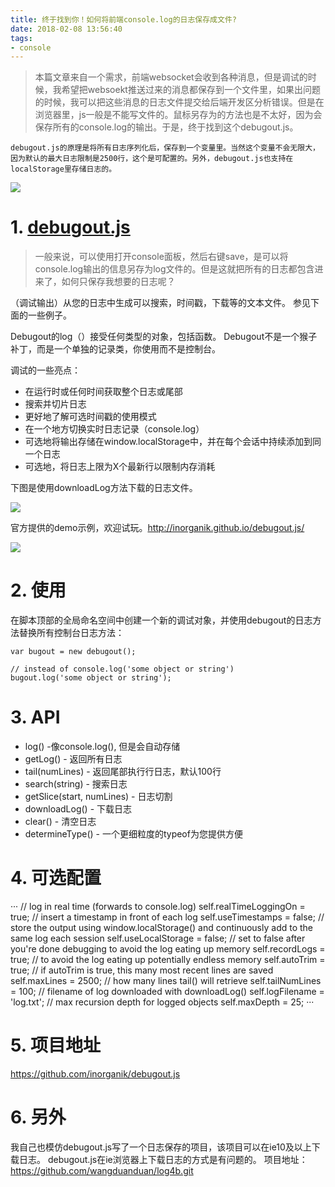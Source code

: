 ```yaml
---
title: 终于找到你！如何将前端console.log的日志保存成文件?
date: 2018-02-08 13:56:40
tags:
- console
---
```


> 本篇文章来自一个需求，前端websocket会收到各种消息，但是调试的时候，我希望把websoekt推送过来的消息都保存到一个文件里，如果出问题的时候，我可以把这些消息的日志文件提交给后端开发区分析错误。但是在浏览器里，js一般是不能写文件的。鼠标另存为的方法也是不太好，因为会保存所有的console.log的输出。于是，终于找到这个debugout.js。

`debugout.js的原理是将所有日志序列化后，保存到一个变量里。当然这个变量不会无限大，因为默认的最大日志限制是2500行，这个是可配置的。另外，debugout.js也支持在localStorage里存储日志的。`

![](/images/20180208135709_Z3SQQV_Screenshot.jpeg)


# 1. [debugout.js](https://github.com/inorganik/debugout.js)
> 一般来说，可以使用打开console面板，然后右键save，是可以将console.log输出的信息另存为log文件的。但是这就把所有的日志都包含进来了，如何只保存我想要的日志呢？

（调试输出）从您的日志中生成可以搜索，时间戳，下载等的文本文件。 参见下面的一些例子。

Debugout的log（）接受任何类型的对象，包括函数。 Debugout不是一个猴子补丁，而是一个单独的记录类，你使用而不是控制台。

调试的一些亮点：

- 在运行时或任何时间获取整个日志或尾部
- 搜索并切片日志
- 更好地了解可选时间戳的使用模式
- 在一个地方切换实时日志记录（console.log）
- 可选地将输出存储在window.localStorage中，并在每个会话中持续添加到同一个日志
- 可选地，将日志上限为X个最新行以限制内存消耗

下图是使用downloadLog方法下载的日志文件。

![](/images/20180208135722_EwunDY_Screenshot.jpeg)

官方提供的demo示例，欢迎试玩。http://inorganik.github.io/debugout.js/

![](/images/20180208135732_Ltowzp_Screenshot.jpeg)




# 2. 使用

在脚本顶部的全局命名空间中创建一个新的调试对象，并使用debugout的日志方法替换所有控制台日志方法：

```
var bugout = new debugout();

// instead of console.log('some object or string')
bugout.log('some object or string');
```

# 3. API

- log() -像console.log(), 但是会自动存储
- getLog() - 返回所有日志
- tail(numLines) - 返回尾部执行行日志，默认100行
- search(string) - 搜索日志
- getSlice(start, numLines) - 日志切割
- downloadLog() - 下载日志
- clear() - 清空日志
- determineType() - 一个更细粒度的typeof为您提供方便

# 4. 可选配置
···
// log in real time (forwards to console.log)
self.realTimeLoggingOn = true; 
// insert a timestamp in front of each log
self.useTimestamps = false; 
// store the output using window.localStorage() and continuously add to the same log each session
self.useLocalStorage = false; 
// set to false after you're done debugging to avoid the log eating up memory
self.recordLogs = true; 
// to avoid the log eating up potentially endless memory
self.autoTrim = true; 
// if autoTrim is true, this many most recent lines are saved
self.maxLines = 2500; 
// how many lines tail() will retrieve
self.tailNumLines = 100; 
// filename of log downloaded with downloadLog()
self.logFilename = 'log.txt';
// max recursion depth for logged objects
self.maxDepth = 25;
···

# 5. 项目地址
https://github.com/inorganik/debugout.js

# 6. 另外
我自己也模仿debugout.js写了一个日志保存的项目，该项目可以在ie10及以上下载日志。
debugout.js在ie浏览器上下载日志的方式是有问题的。
项目地址：https://github.com/wangduanduan/log4b.git

  [1]: /img/bVH5Z9
  [2]: /img/bVNIvY
  [3]: /img/bVNJMX